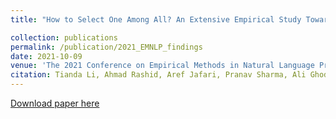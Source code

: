 ```yaml
---
title: "How to Select One Among All? An Extensive Empirical Study Towards the Robustness of Knowledge Distillation in Natural Language Understanding"

collection: publications
permalink: /publication/2021_EMNLP_findings
date: 2021-10-09
venue: 'The 2021 Conference on Empirical Methods in Natural Language Processing (EMNLP) '
citation: Tianda Li, Ahmad Rashid, Aref Jafari, Pranav Sharma, Ali Ghodsi, Mehdi Rezagholizadeh (2021). &quot;How to Select One Among All? An Extensive Empirical Study Towards the Robustness of Knowledge Distillation in Natural Language Understanding.&quot; <i> 2021 EMNLP Findings 1</i>. [pdf](https://arxiv.org/abs/2109.05696)'
---
```


[Download paper here](https://arxiv.org/abs/2109.05696)

